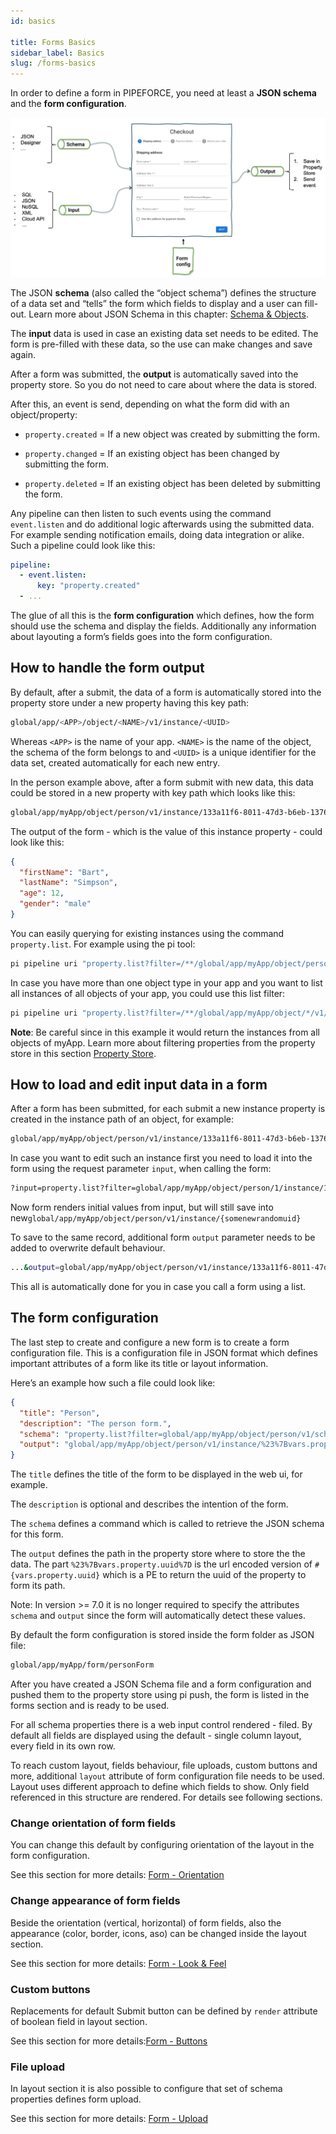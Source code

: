 ```yaml
---
id: basics

title: Forms Basics
sidebar_label: Basics
slug: /forms-basics
---
```


In order to define a form in PIPEFORCE, you need at least a **JSON schema** and the **form configuration**.

![](../../img/grafik-20201023-083314.png)

The JSON **schema** (also called the “object schema”) defines the structure of a data set and “tells” the form which fields to display and a user can fill-out. Learn more about JSON Schema in this chapter: [Schema & Objects](../guides/schema-&-objects).

The **input** data is used in case an existing data set needs to be edited. The form is pre-filled with these data, so the use can make changes and save again.

After a form was submitted, the **output** is automatically saved into the property store. So you do not need to care about where the data is stored.

After this, an event is send, depending on what the form did with an object/property:

*   `property.created` = If a new object was created by submitting the form.
    
*   `property.changed` = If an existing object has been changed by submitting the form.
    
*   `property.deleted` = If an existing object has been deleted by submitting the form.
    

Any pipeline can then listen to such events using the command `event.listen` and do additional logic afterwards using the submitted data. For example sending notification emails, doing data integration or alike. Such a pipeline could look like this:

```yaml
pipeline:
  - event.listen:
      key: "property.created"
  - ...
```

The glue of all this is the **form configuration** which defines, how the form should use the schema and display the fields. Additionally any information about layouting a form’s fields goes into the form configuration.

## How to handle the form output

By default, after a submit, the data of a form is automatically stored into the property store under a new property having this key path:

```bash
global/app/<APP>/object/<NAME>/v1/instance/<UUID>
```

Whereas `<APP>` is the name of your app. `<NAME>` is the name of the object, the schema of the form belongs to and `<UUID>` is a unique identifier for the data set, created automatically for each new entry.

In the person example above, after a form submit with new data, this data could be stored in a new property with key path which looks like this:

```bash
global/app/myApp/object/person/v1/instance/133a11f6-8011-47d3-b6eb-1376cca5e6b6
```

The output of the form - which is the value of this instance property - could look like this:

```json
{
  "firstName": "Bart",
  "lastName": "Simpson",
  "age": 12,
  "gender": "male"
}
```

You can easily querying for existing instances using the command `property.list`. For example using the pi tool:

```bash
pi pipeline uri "property.list?filter=/**/global/app/myApp/object/person/v1/instance/*"
```

In case you have more than one object type in your app and you want to list all instances of all objects of your app, you could use this list filter:

```bash
pi pipeline uri "property.list?filter=/**/global/app/myApp/object/*/v1/instance/*"
```

**Note**: Be careful since in this example it would return the instances from all objects of myApp. Learn more about filtering properties from the property store in this section [Property Store](../guides/propertystore).

## How to load and edit input data in a form

After a form has been submitted, for each submit a new instance property is created in the instance path of an object, for example:

```bash
global/app/myApp/object/person/v1/instance/133a11f6-8011-47d3-b6eb-1376cca5e6b6
```

In case you want to edit such an instance first you need to load it into the form using the request parameter `input`, when calling the form:

```bash
?input=property.list?filter=global/app/myApp/object/person/1/instance/133a11f6-8011-47d3-b6eb-1376cca5e6b6
```

Now form renders initial values from input, but will still save into new`global/app/myApp/object/person/v1/instance/{somenewrandomuid}`

To save to the same record, additional form `output` parameter needs to be added to overwrite default behaviour.

```bash
...&output=global/app/myApp/object/person/v1/instance/133a11f6-8011-47d3-b6eb-1376cca5e6b6
```

This all is automatically done for you in case you call a form using a list.

## The form configuration

The last step to create and configure a new form is to create a form configuration file. This is a configuration file in JSON format which defines important attributes of a form like its title or layout information.

Here’s an example how such a file could look like:

```json
{
  "title": "Person",
  "description": "The person form.",
  "schema": "property.list?filter=global/app/myApp/object/person/v1/schema",
  "output": "global/app/myApp/object/person/v1/instance/%23%7Bvars.property.uuid%7D"
}
```

The `title` defines the title of the form to be displayed in the web ui, for example.

The `description` is optional and describes the intention of the form.

The `schema` defines a command which is called to retrieve the JSON schema for this form.

The `output` defines the path in the property store where to store the the data. The part `%23%7Bvars.property.uuid%7D` is the url encoded version of `#{vars.property.uuid}` which is a PE to return the uuid of the property to form its path.

Note: In version >= 7.0 it is no longer required to specify the attributes `schema` and `output` since the form will automatically detect these values.

By default the form configuration is stored inside the form folder as JSON file:

```bash
global/app/myApp/form/personForm
```

After you have created a JSON Schema file and a form configuration and pushed them to the property store using pi push, the form is listed in the forms section and is ready to be used.

For all schema properties there is a web input control rendered - filed. By default all fields are displayed using the default - single column layout, every field in its own row.

To reach custom layout, fields behaviour, file uploads, custom buttons and more, additional `layout` attribute of form configuration file needs to be used. Layout uses different approach to define which fields to show. Only field referenced in this structure are rendered. For details see following sections.

### Change orientation of form fields

You can change this default by configuring orientation of the layout in the form configuration.

See this section for more details: [Form - Orientation](../guides/forms/orientation)

### Change appearance of form fields

Beside the orientation (vertical, horizontal) of form fields, also the appearance (color, border, icons, aso) can be changed inside the layout section.

See this section for more details: [Form - Look & Feel](../guides/forms/look-and-feel)

### Custom buttons

Replacements for default Submit button can be defined by `render` attribute of boolean field in layout section.

See this section for more details:[Form - Buttons](../guides/forms/buttons)

### File upload

In layout section it is also possible to configure that set of schema properties defines form upload.

See this section for more details: [Form - Upload](../guides/forms/upload)